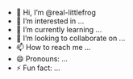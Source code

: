 - 👋 Hi, I’m @real-littlefrog
- 👀 I’m interested in ...
- 🌱 I’m currently learning ...
- 💞️ I’m looking to collaborate on ...
- 📫 How to reach me ...
- 😄 Pronouns: ...
- ⚡ Fun fact: ...

<!---
real-littlefrog/real-littlefrog is a ✨ special ✨ repository because its `README.md` (this file) appears on your GitHub profile.
You can click the Preview link to take a look at your changes.
--->
